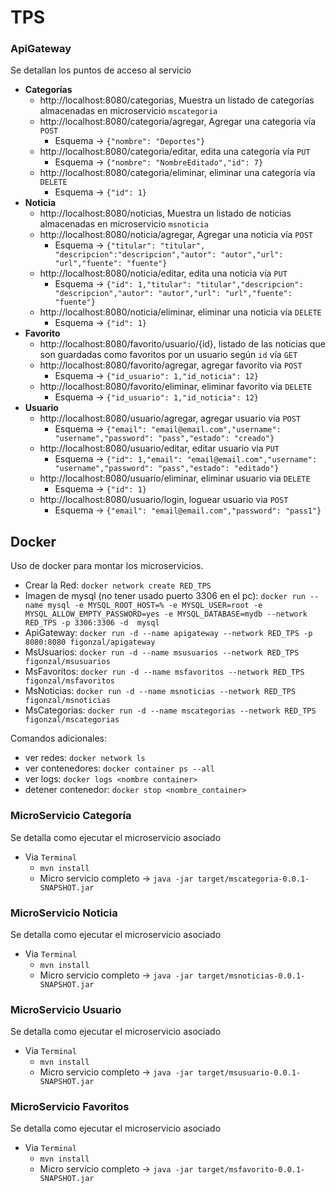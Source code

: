 # TPS

### ApiGateway
Se detallan los puntos de acceso al servicio
* **Categorías**
  * http://localhost:8080/categorias,  Muestra un listado de categorías almacenadas en microservicio `mscategoria`
  * http://localhost:8080/categoria/agregar, Agregar una categoria vía `POST`
    + Esquema -> ```{"nombre": "Deportes"}```
  * http://localhost:8080/categoria/editar, edita una categoría vía `PUT`
    + Esquema -> ```{"nombre": "NombreEditado","id": 7}```
  * http://localhost:8080/categoria/eliminar, eliminar una categoría vía `DELETE`
    + Esquema -> ```{"id": 1}```
* **Noticia**
  * http://localhost:8080/noticias, Muestra un listado de noticias almacenadas en microservicio `msnoticia`
  * http://localhost:8080/noticia/agregar, Agregar una noticia vía `POST`
    + Esquema -> ```{"titular": "titular",	"descripcion":"descripcion","autor": "autor","url": "url","fuente": "fuente"}```
  * http://localhost:8080/noticia/editar, edita una noticia vía `PUT`
    + Esquema -> ```{"id": 1,"titular": "titular","descripcion": "descripcion","autor": "autor","url": "url","fuente": "fuente"}```
  * http://localhost:8080/noticia/eliminar, eliminar una noticia vía `DELETE`
    + Esquema -> ```{"id": 1}```
* **Favorito**
  * http://localhost:8080/favorito/usuario/{id}, listado de las noticias que son guardadas como favoritos por un usuario según `id` vía `GET`
  * http://localhost:8080/favorito/agregar, agregar favorito via `POST`
    + Esquema -> ```{"id_usuario": 1,"id_noticia": 12}```
  * http://localhost:8080/favorito/eliminar, eliminar favorito via `DELETE`
    + Esquema -> ```{"id_usuario": 1,"id_noticia": 12}```
* **Usuario**
  * http://localhost:8080/usuario/agregar, agregar usuario via `POST`
    + Esquema -> ```{"email": "email@email.com","username": "username","password": "pass","estado": "creado"}```
  * http://localhost:8080/usuario/editar, editar usuario via `PUT`
    + Esquema -> ```{"id": 1,"email": "email@email.com","username": "username","password": "pass","estado": "editado"}```
  * http://localhost:8080/usuario/eliminar, eliminar usuario via `DELETE`
    + Esquema -> ```{"id": 1}```
  * http://localhost:8080/usuario/login, loguear usuario via `POST`
    + Esquema -> ```{"email": "email@email.com","password": "pass1"}```

## Docker
Uso de docker para montar los microservicios.

 * Crear la Red: ```docker network create RED_TPS```
 * Imagen de mysql (no tener usado puerto 3306 en el pc): 
 ```docker run --name mysql -e MYSQL_ROOT_HOST=% -e MYSQL_USER=root -e MYSQL_ALLOW_EMPTY_PASSWORD=yes -e MYSQL_DATABASE=mydb --network RED_TPS -p 3306:3306 -d  mysql```
 * ApiGateway: ```docker run -d --name apigateway --network RED_TPS -p 8080:8080 figonzal/apigateway```
 * MsUsuarios: ```docker run -d --name msusuarios --network RED_TPS figonzal/msusuarios```
 * MsFavoritos: ```docker run -d --name msfavoritos --network RED_TPS figonzal/msfavoritos```
 * MsNoticias: ```docker run -d --name msnoticias --network RED_TPS figonzal/msnoticias```
 * MsCategorias: ```docker run -d --name mscategorias --network RED_TPS figonzal/mscategorias```
 
 Comandos adicionales:
 * ver redes: `docker network ls`
 * ver contenedores: `docker container ps --all`
 * ver logs: `docker logs <nombre container>`
 * detener contenedor: `docker stop <nombre_container>`

### MicroServicio Categoría
Se detalla como ejecutar el microservicio asociado
* Via `Terminal`
  * `mvn install`
  * Micro servicio completo -> `java -jar target/mscategoria-0.0.1-SNAPSHOT.jar`
    
### MicroServicio Noticia
Se detalla como ejecutar el microservicio asociado
* Via `Terminal`
  * `mvn install`
  * Micro servicio completo -> `java -jar target/msnoticias-0.0.1-SNAPSHOT.jar`

### MicroServicio Usuario
Se detalla como ejecutar el microservicio asociado
* Via `Terminal`
  * `mvn install`
  * Micro servicio completo -> `java -jar target/msusuario-0.0.1-SNAPSHOT.jar`
 
### MicroServicio Favoritos
Se detalla como ejecutar el microservicio asociado
* Via `Terminal`
  * `mvn install`
  * Micro servicio completo -> `java -jar target/msfavorito-0.0.1-SNAPSHOT.jar`
   
